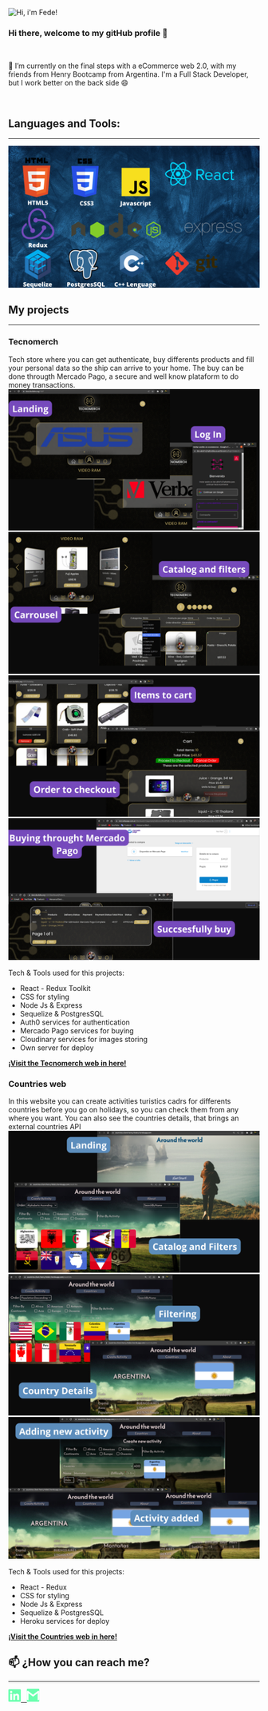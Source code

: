 ![Hi, i'm Fede!](gif.gif)

### Hi there, welcome to my gitHub profile 👋

</br>
<p>🔭 I’m currently on the final steps with a eCommerce web 2.0, with my friends from Henry Bootcamp from Argentina. I'm a Full Stack Developer, but I work better on the back side 😄</p>

</br>

## Languages and Tools:

<hr/>

![My skills](./images/techs.png)

<!--
**FEDEIZ/FEDEIZ** is a ✨ _special_ ✨ repository because its `README.md` (this file) appears on your GitHub profile.

Here are some ideas to get you started:

- 🔭 I’m currently working on ...
- 🌱 I’m currently learning ...
- 👯 I’m looking to collaborate on ...
- 🤔 I’m looking for help with ...
- 💬 Ask me about ...
- 📫 How to reach me: ...
- 😄 Pronouns: ...
- ⚡ Fun fact: ...
  -->

## My projects

<hr/>

### Tecnomerch

<p> Tech store where you can get authenticate, buy differents products and fill your personal data so the ship can arrive to your home. The buy can be done througth Mercado Pago, a secure and well know plataform to do money transactions.
  <a><img src="https://github.com/FEDEIZ/FEDEIZ/blob/main/images/3.png"></a>
  <a><img src="https://github.com/FEDEIZ/FEDEIZ/blob/main/images/4.png"></a>
  <a><img src="https://github.com/FEDEIZ/FEDEIZ/blob/main/images/5.png"></a>
  <a><img src="https://github.com/FEDEIZ/FEDEIZ/blob/main/images/6.png"></a>
</p>

<p>Tech & Tools used for this projects:</p>
<ul>
    <li>React - Redux Toolkit</li>
    <li>CSS for styling</li>
    <li>Node Js & Express</li>
    <li>Sequelize & PostgresSQL</li>
    <li>Auth0 services for authentication</li>
    <li>Mercado Pago services for buying</li>
    <li>Cloudinary services for images storing</li>
    <li>Own server for deploy</li>
</ul>

[**¡Visit the Tecnomerch web in here!**](https://6evi.duckdns.org:1337/)

### Countries web

<p> In this website you can create activities turistics cadrs for differents countries before you go on holidays, so you can check them from any where you want. You can also see the countries details, that brings an external countries API
  <a><img src="https://github.com/FEDEIZ/FEDEIZ/blob/main/images/7.png"></a>
  <a><img src="https://github.com/FEDEIZ/FEDEIZ/blob/main/images/8.png"></a>
  <a><img src="https://github.com/FEDEIZ/FEDEIZ/blob/main/images/9.png"></a>
</p>

<p>Tech & Tools used for this projects:</p>
<ul>
    <li>React - Redux</li>
    <li>CSS for styling</li>
    <li>Node Js & Express</li>
    <li>Sequelize & PostgresSQL</li>
    <li>Heroku services for deploy</li>
</ul>

[**¡Visit the Countries web in here!**](https://countries-client-henry-fedeiz.herokuapp.com/)

## 📫 ¿How you can reach me?

<hr/>

<span >
<a href="https://www.linkedin.com/in/federicoiz93/" ><img width="5%" src="https://github.com/FEDEIZ/FEDEIZ/blob/main/logos/linkedin-icon.png"> &nbsp;
<a href="mailto:ing.finterlandi@gmail.com" ><img width="5%" src="https://github.com/FEDEIZ/FEDEIZ/blob/main/logos/gmail-icon.png">
</span>
